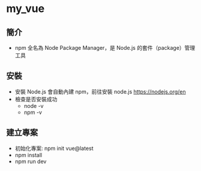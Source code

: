 # my_vue


## 簡介
- npm 全名為 Node Package Manager，是 Node.js 的套件（package）管理工具

## 安裝
- 安裝 Node.js 會自動內建 npm，前往安裝 node.js https://nodejs.org/en
- 檢查是否安裝成功
    - node -v
    - npm -v

## 建立專案
- 初始化專案: npm init vue@latest
- npm install
- npm run dev